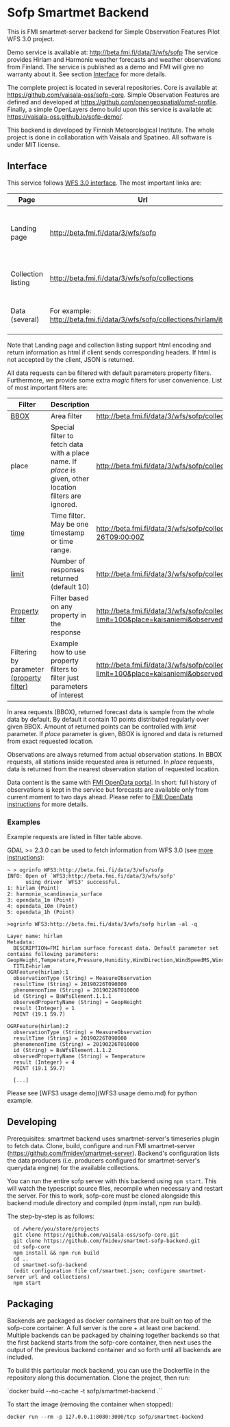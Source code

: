 # Sofp Smartmet Backend

This is FMI smartmet-server backend for Simple Observation Features Pilot WFS 3.0 project.

Demo service is available at: http://beta.fmi.fi/data/3/wfs/sofp The service provides Hirlam and Harmonie weather forecasts and weather observations from Finland. The service is published as a demo and FMI will give no warranty about it. See section [Interface](#Interface) for more details.

The complete project is located in several repositories. Core is available at https://github.com/vaisala-oss/sofp-core. Simple Observation Features are defined and developed at https://github.com/opengeospatial/omsf-profile. Finally, a simple OpenLayers demo build upon this service is available at: https://vaisala-oss.github.io/sofp-demo/.

This backend is developed by Finnish Meteorological Institute. The whole project is done in collaboration with Vaisala and Spatineo. All software is under MIT license.

## Interface

This service follows [WFS 3.0 interface](https://cdn.rawgit.com/opengeospatial/WFS_FES/3.0.0-draft.1/docs/17-069.html). The most important links are:

|Page|Url|Description|
|-|-|-|
|Landing page| http://beta.fmi.fi/data/3/wfs/sofp | Contain information about the server and links to collections |
|Collection listing|http://beta.fmi.fi/data/3/wfs/sofp/collections | List of collections with links to actual data |
| Data (several) | For example: http://beta.fmi.fi/data/3/wfs/sofp/collections/hirlam/items | Data returned with default parameters |

Note that Landing page and collection listing support html encoding and return information as html if client sends corresponding headers. If html is not accepted by the client, JSON is returned.

All data requests can be filtered with default parameters property filters. Furthermore, we provide some extra _magic_ filters for user convenience. List of most important filters are:

|Filter|Description|Example|
|-|-|-|
|[BBOX](https://cdn.rawgit.com/opengeospatial/WFS_FES/3.0.0-draft.1/docs/17-069.html#_parameter_bbox)| Area filter | http://beta.fmi.fi/data/3/wfs/sofp/collections/hirlam/items?bbox=19,59,20,60 |
|place | Special filter to fetch data with a place name. If _place_ is given, other location filters are ignored. |http://beta.fmi.fi/data/3/wfs/sofp/collections/opendata_1m/items?place=kaisaniemi |
|[time](https://cdn.rawgit.com/opengeospatial/WFS_FES/3.0.0-draft.1/docs/17-069.html#_parameter_time)| Time filter. May be one timestamp or time range.|http://beta.fmi.fi/data/3/wfs/sofp/collections/opendata_1m/items?time=2018-02-26T08:00:00Z/2018-02-26T09:00:00Z |
|[limit](https://cdn.rawgit.com/opengeospatial/WFS_FES/3.0.0-draft.1/docs/17-069.html#_parameter_limit) | Number of responses returned (default 10) |http://beta.fmi.fi/data/3/wfs/sofp/collections/hirlam/items?bbox=19,59,20,60&limit=100 |
|[Property filter](https://cdn.rawgit.com/opengeospatial/WFS_FES/3.0.0-draft.1/docs/17-069.html#_parameters_for_filtering_on_feature_properties) | Filter based on any property in the response |http://beta.fmi.fi/data/3/wfs/sofp/collections/hirlam/items?limit=100&place=kaisaniemi&observedPropertyName=WindSpeedMS&phenomenonTime=20190225T080000 |
| Filtering by parameter [(property filter)](https://cdn.rawgit.com/opengeospatial/WFS_FES/3.0.0-draft.1/docs/17-069.html#_parameters_for_filtering_on_feature_properties) |Example how to use property filters to filter just parameters of interest |http://beta.fmi.fi/data/3/wfs/sofp/collections/hirlam/items?limit=100&place=kaisaniemi&observedPropertyName=WindSpeedMS,WindDirection |

In area requests (BBOX), returned forecast data is sample from the whole data by default. By default it contain 10 points distributed regularly over given BBOX. Amount of returned points can be controlled with _limit_ parameter. If _place_ parameter is given, BBOX is ignored and data is returned from exact requested location.

Observations are always returned from actual observation stations. In BBOX requests, all stations inside requested area is returned. In _place_ requests, data is returned from the nearest observation station of requested location.

Data content is the same with [FMI OpenData portal](https://en.ilmatieteenlaitos.fi/open-data). In short: full history of observations is kept in the service but forecasts are available only from current moment to two days ahead. Please refer to [FMI OpenData instructions](https://en.ilmatieteenlaitos.fi/open-data) for more details.

### Examples

Example requests are listed in filter table above.

GDAL >= 2.3.0 can be used to fetch information from WFS 3.0 (see [more instructions](https://gdal.org/drv_wfs3.html)):

```
~ > ogrinfo WFS3:http://beta.fmi.fi/data/3/wfs/sofp
INFO: Open of `WFS3:http://beta.fmi.fi/data/3/wfs/sofp'
      using driver `WFS3' successful.
1: hirlam (Point)
2: harmonie_scandinavia_surface
3: opendata_1m (Point)
4: opendata_10m (Point)
5: opendata_1h (Point)
```

```
>ogrinfo WFS3:http://beta.fmi.fi/data/3/wfs/sofp hirlam -al -q

Layer name: hirlam
Metadata:
  DESCRIPTION=FMI hirlam surface forecast data. Default parameter set contains following parameters: GeopHeight,Temperature,Pressure,Humidity,WindDirection,WindSpeedMS,WindUMS,WindVMS,MaximumWind,WindGust,DewPoint,TotalCloudCover,WeatherSymbol3,LowCloudCover,MediumCloudCover,HighCloudCover,Precipitation1h,PrecipitationAmount,RadiationGlobalAccumulation,RadiationLWAccumulation,RadiationNetSurfaceLWAccumulation,RadiationNetSurfaceSWAccumulation,RadiationDiffuseAccumulation,LandSeaMask
  TITLE=hirlam
OGRFeature(hirlam):1
  observationType (String) = MeasureObservation
  resultTime (String) = 20190226T090000
  phenomenonTime (String) = 20190226T010000
  id (String) = BsWfsElement.1.1.1
  observedPropertyName (String) = GeopHeight
  result (Integer) = 1
  POINT (19.1 59.7)

OGRFeature(hirlam):2
  observationType (String) = MeasureObservation
  resultTime (String) = 20190226T090000
  phenomenonTime (String) = 20190226T010000
  id (String) = BsWfsElement.1.1.2
  observedPropertyName (String) = Temperature
  result (Integer) = 4
  POINT (19.1 59.7)

  [...]
  ```

Please see [WFS3 usage demo](WFS3 usage demo.md) for python example.

## Developing

Prerequisites: smartmet backend uses smartmet-server's timeseries plugin to fetch data. Clone, build, configure and run FMI smartmet-server (https://github.com/fmidev/smartmet-server). Backend's configuration lists the data producers (i.e. producers configured for smartmet-server's querydata engine) for the available collections.

You can run the entire sofp server with this backend using ```npm start```. This will watch the typescript source files, recompile when necessary and restart the server. For this to work, sofp-core must be cloned alongside this backend module directory and compiled (npm install, npm run build).

The step-by-step is as follows:

```
  cd /where/you/store/projects
  git clone https://github.com/vaisala-oss/sofp-core.git
  git clone https://github.com/fmidev/smartmet-sofp-backend.git
  cd sofp-core
  npm install && npm run build
  cd ..
  cd smartmet-sofp-backend
  (edit configuration file cnf/smartmet.json; configure smartmet-server url and collections)
  npm start
```

## Packaging

Backends are packaged as docker containers that are built on top of the sofp-core container. A full server is the core + at least one backend. Multiple backends can be packaged by chaining together backends so that the first backend starts from the sofp-core container, then next uses the output of the previous backend container and so forth until all backends are included.

To build this particular mock backend, you can use the Dockerfile in the repository along this documentation. Clone the project, then run:

  `docker build --no-cache -t sofp/smartmet-backend .``

To start the image (removing the container when stopped):

  `docker run --rm -p 127.0.0.1:8080:3000/tcp sofp/smartmet-backend`
